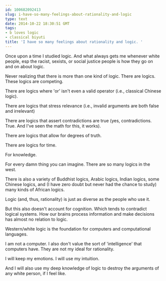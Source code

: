 ```yaml
---
id: 100682092413
slug: i-have-so-many-feelings-about-rationality-and-logic
type: text
date: 2014-10-22 18:30:51 GMT
tags:
- b loves logic
- classical biyuti
title: 'I have so many feelings about rationality and logic. '
---
```

<p>Once upon a time I studied logic. And what always gets me whenever white people, esp the racist, sexists, or social justice people is how they go on and on about logic. </p>&#13;
<p>Never realizing that there is more than one kind of logic. There are logics. These logics are competing. </p>&#13;
<p>There are logics where 'or' isn't even a valid operator (i.e., classical Chinese logic). </p>&#13;
<p>There are logics that stress relevance (i.e., invalid arguments are both false and irrelevant)</p>&#13;
<p>There are logics that assert contradictions are true (yes, contradictions. True. And I've seen the math for this, it works). </p>&#13;
<p>There are logics that allow for degrees of truth. </p>&#13;
<p>There are logics for time. </p>&#13;
<p>For knowledge. </p>&#13;
<p>For every damn thing you can imagine. There are so many logics in the west.</p>&#13;
<p>There is also a variety of Buddhist logics, Arabic logics, Indian logics, some Chinese logics, and (I have zero doubt but never had the chance to study) many kinds of African logics. </p>&#13;
<p>Logic (and, thus, rationality) is just as diverse as the people who use it. </p>&#13;
<p>But this also doesn't account for cognition. Which tends to contradict logical systems. How our brains process information and make decisions has almost no relation to logic. </p>&#13;
<p>Western/white logic is the foundation for computers and computational languages. </p>&#13;
<p>I am not a computer. I also don't value the sort of 'intelligence' that computers have. They are not my ideal for rationality. </p>&#13;
<p>I will keep my emotions. I will use my intuition. </p>&#13;
<p>And I will also use my deep knowledge of logic to destroy the arguments of any white person, if I feel like. </p>